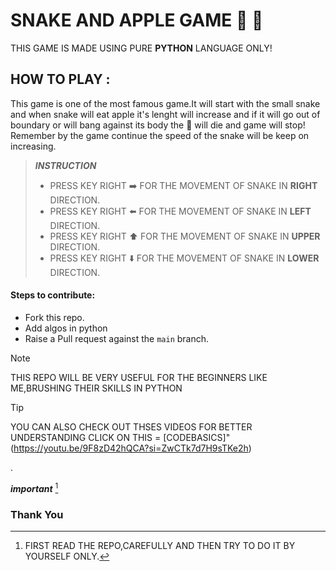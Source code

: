 # SNAKE AND APPLE GAME :snake: :apple:
 THIS GAME IS MADE USING PURE **PYTHON** LANGUAGE ONLY!


## HOW TO PLAY :
This game is one of the most famous game.It will start with the small snake and when snake will eat apple it's lenght will increase and if it will go out of boundary or will bang against its body the :snake: will die and game will stop! Remember by the game continue the speed of the snake will be keep on increasing.


> ***INSTRUCTION***
> * PRESS KEY RIGHT :arrow_right: FOR THE MOVEMENT OF SNAKE IN **RIGHT** DIRECTION.
> * PRESS KEY RIGHT :arrow_left: FOR THE MOVEMENT OF SNAKE IN **LEFT** DIRECTION.
> * PRESS KEY RIGHT :arrow_up: FOR THE MOVEMENT OF SNAKE IN **UPPER** DIRECTION.
> * PRESS KEY RIGHT :arrow_down: FOR THE MOVEMENT OF SNAKE IN **LOWER** DIRECTION.



#### Steps to contribute:
* Fork this repo.
* Add algos in python
* Raise a Pull request against the `main` branch.


> [!NOTE]
> THIS REPO WILL BE VERY USEFUL FOR THE BEGINNERS LIKE ME,BRUSHING THEIR SKILLS IN PYTHON

> [!TIP]
> YOU CAN ALSO CHECK OUT THSES VIDEOS FOR BETTER UNDERSTANDING CLICK ON THIS = [CODEBASICS]"(https://youtu.be/9F8zD42hQCA?si=ZwCTk7d7H9sTKe2h)



.
 
 ***important*** [^1]

[^1]: FIRST READ THE REPO,CAREFULLY AND THEN TRY TO DO IT BY YOURSELF ONLY. 


### Thank You